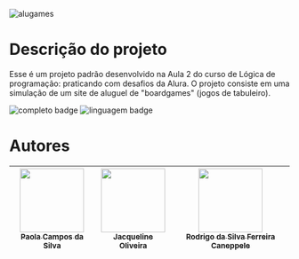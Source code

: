 ![alugames](https://github.com/user-attachments/assets/131f956f-25d0-4bd9-9fad-11c341be858c)

# Descrição do projeto
Esse é um projeto padrão desenvolvido na Aula 2 do curso de Lógica de programação: praticando com desafios da Alura. 
O projeto consiste em uma simulação de um site de aluguel de "boardgames" (jogos de tabuleiro).

![completo badge](https://img.shields.io/badge/status-completo-darkgreen) ![linguagem badge](https://img.shields.io/badge/linguagem%20usada-JavaScript-orange)
# Autores

| [<img loading="lazy" src="https://avatars.githubusercontent.com/u/192245138?s=400&v=4" width=115><br><sub>Paola Campos da Silva</sub>](https://github.com/paolacampossilva) |  [<img loading="lazy" src="https://avatars.githubusercontent.com/u/66698429?v=4" width=115><br><sub>Jacqueline Oliveira</sub>](https://github.com/jacqueline-oliveira) |  [<img loading="lazy" src="https://avatars.githubusercontent.com/u/522931?v=4" width=115><br><sub>Rodrigo da Silva Ferreira Caneppele</sub>](https://github.com/rcaneppele) |
| :---: | :---: | :---: |
